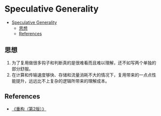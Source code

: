 # Speculative Generality

<!-- TOC -->

- [Speculative Generality](#speculative-generality)
    - [思想](#思想)
    - [References](#references)

<!-- /TOC -->


## 思想
1. 为了复用做很多钩子和判断真的是很难看而且难以理解，还不如写两个单独的部分舒服。
2. 在计算和传输速度够快、存储和流量消耗不大的情况下，复用带来的一点点性能提升，远远比不上复杂的逻辑所带来的理解成本。


## References
* [《重构（第2版）》](https://book.douban.com/subject/33400354/)
